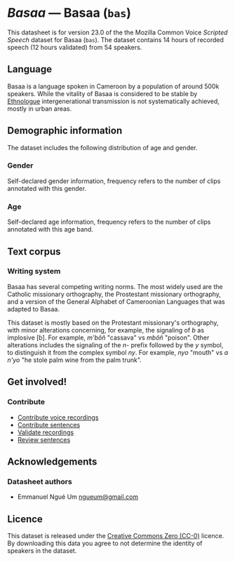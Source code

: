 # *Basaa* &mdash; Basaa (`bas`)

This datasheet is for version 23.0 of the the Mozilla Common Voice *Scripted Speech* dataset 
for Basaa (`bas`). The dataset contains 14 hours of recorded
speech (12 hours validated) from 54 speakers.

## Language

<!-- {{LANGUAGE_DESCRIPTION}} -->
<!-- Provide a brief (1-2 paragraph) description of your language -->
Basaa is a language spoken in Cameroon by a population of around 500k speakers. While the vitality of Basaa is considered to be stable by [Ethnologue](https://www.ethnologue.com/language/bas/) intergenerational transmission is not systematically achieved, mostly in urban areas.

## Demographic information
<!-- You can get a lot of the information in this section from https://analyzer.cv-toolbox.web.tr/browse -->
The dataset includes the following distribution of age and gender.

### Gender

Self-declared gender information, frequency refers to the number of clips annotated with this gender.

<!-- {{GENDER_TABLE}} -->
<!-- @ AUTOMATICALLY GENERATED @ -->
<!-- 
| Gender | Frequency |
|--------|-----------|
| male, masculine | ? |
| undeclared | ? |
| female, feminine | ? |
-->
### Age

Self-declared age information, frequency refers to the number of clips annotated with this age band.

<!-- {{AGE_TABLE}} -->
<!-- @ AUTOMATICALLY GENERATED @ -->
<!-- 
| Age band | Frequency |
|----------|-----------|
| teens | ? |
| twenties | ? |
| thirties | ? |
| fourties | ? |
| fifties | ? |
   ...if other age ranges are present in your data, add rows...
-->

## Text corpus

<!-- {{TEXT_CORPUS_DESCRIPTION}} -->
<!-- @ OPTIONAL @ -->
<!-- An overview of the text corpus, with information such as average length (in characters and words) of validated sentences. -->

### Writing system

<!-- {{WRITING_SYSTEM_DESCRIPTION}} -->
<!-- @ OPTIONAL @ -->
<!-- A description of the writing system (or writing systems) used in the text corpus -->

Basaa has several competing writing norms. The most widely used are the Catholic missionary orthography, the Prostestant missionary orthography, and a version of the General Alphabet of Cameroonian Languages that was adapted to Basaa. 

This dataset is mostly based on the Protestant missionary's orthography, with minor alterations concerning, for example, the signaling of *b* as implosive [ɓ]. For example, *m'bôñ* "cassava" vs *mbôñ* "poison". Other alterations includes the signaling of the *n-* prefix followed by the *y* symbol, to distinguish it from the complex symbol *ny*. For example, *nyo* "mouth" vs *a n'yo* "he stole palm wine from the palm trunk". 

## Get involved!

### Contribute

<!-- {{CONTRIBUTE_LINKS_LIST}} -->
<!-- Here you can include links for how to contribute to the dataset -->
* [Contribute voice recordings](https://commonvoice.mozilla.org/bas/speak)
* [Contribute sentences](https://commonvoice.mozilla.org/bas/write)
* [Validate recordings](https://commonvoice.mozilla.org/bas/listen)
* [Review sentences](https://commonvoice.mozilla.org/bas/review)


## Acknowledgements

### Datasheet authors

<!-- {{DATASHEET_AUTHORS_LIST}} -->
<!-- A list in the format of: Your Name <email@email.com> -->
* Emmanuel Ngué Um <ngueum@gmail.com>

## Licence

This dataset is released under the [Creative Commons Zero (CC-0)](https://creativecommons.org/public-domain/cc0/) licence. By downloading this data
you agree to not determine the identity of speakers in the dataset.

